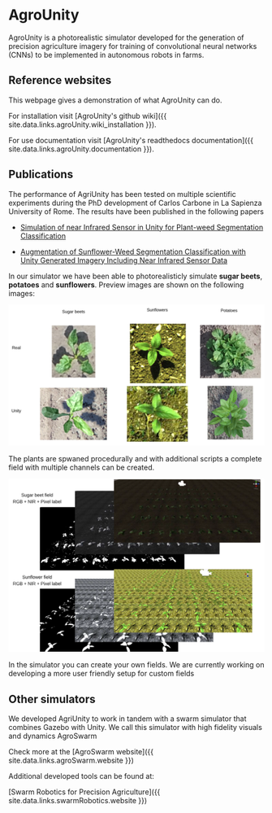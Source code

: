 # AgroUnity

AgroUnity is a photorealistic simulator developed for the generation of precision agriculture imagery for training of convolutional neural networks (CNNs) to be implemented in autonomous robots in farms.

## Reference websites

This webpage gives a demonstration of what AgroUnity can do.

For installation visit [AgroUnity's github wiki]({{ site.data.links.agroUnity.wiki_installation }}).

For use documentation visit [AgroUnity's readthedocs documentation]({{ site.data.links.agroUnity.documentation }}).

## Publications

The performance of AgriUnity has been tested on multiple scientific experiments during the PhD development of Carlos Carbone in La Sapienza University of Rome. The results have been published in the following papers

* [Simulation of near Infrared Sensor in Unity for Plant-weed Segmentation Classification](https://www.semanticscholar.org/paper/Simulation-of-near-Infrared-Sensor-in-Unity-for-Carbone-Potena/1999b23a7080c7248477f6da1a8b8b260eb7b918)

* [Augmentation of Sunflower-Weed Segmentation Classification with Unity Generated Imagery Including Near Infrared Sensor Data](https://rd.springer.com/chapter/10.1007/978-3-030-84811-8_3)

In our simulator we have been able to photorealisticly simulate **sugar beets**, **potatoes** and **sunflowers**. Preview images are shown on the following images:

![Simulated plants screenshot](images/plants_screenshot.png)

The plants are spwaned procedurally and with additional scripts a complete field with multiple
channels can be created.

![Simulated plants screenshot](images/fields_screenshot.png)

In the simulator you can create your own fields. We are currently working on developing a more user friendly setup for custom fields

## Other simulators

We developed AgriUnity to work in tandem with a swarm simulator that combines Gazebo with Unity. We call this simulator with high fidelity visuals and dynamics AgroSwarm

Check more at the [AgroSwarm website]({{ site.data.links.agroSwarm.website }})

Additional developed tools can be found at: 

[Swarm Robotics for Precision Agriculture]({{ site.data.links.swarmRobotics.website }})
